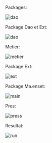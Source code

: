 
Packages:


![dao](https://user-images.githubusercontent.com/107000262/231317856-02ba2758-eb1c-4c54-ae6e-da8970d8830b.png)


Package Dao et Ext:


![dao](https://user-images.githubusercontent.com/107000262/232847418-4eed8d75-8d08-4392-b4f4-331863d0d463.png)


Metier:


![metier ](https://user-images.githubusercontent.com/107000262/232847897-5799f1e0-506b-4bd9-98b5-1791c5b031d9.png)



Package Ext:


![ext ](https://user-images.githubusercontent.com/107000262/231319398-68a6c9f0-bcad-450f-aa80-3b7fa1453427.png)



Package Ma.enset:


![main ](https://user-images.githubusercontent.com/107000262/231319448-1e87dfb5-5c13-4538-b8ba-56ee1adad217.png)





Pres:



![press](https://user-images.githubusercontent.com/107000262/231319671-9529c43f-4505-4b45-a032-d002feeee1b6.png)

Resultat:





![run ](https://user-images.githubusercontent.com/107000262/231320083-f1623eed-99e0-44e4-a589-70a2890abe87.png)



